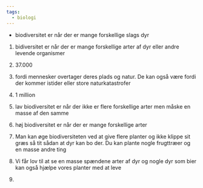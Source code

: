 ```yaml
---
tags:
  - biologi
---
```

- biodiversitet er når der er mange forskellige slags dyr 

1. bidiversitet er når der er mange forskellige arter af dyr eller andre levende organismer
2. 37.000
3. fordi mennesker overtager deres plads og natur. De kan også være fordi der kommer istider eller store naturkatastrofer
4. 1 million
5. lav biodiversitet er når der ikke er flere forskellige arter men måske en masse af den samme
6. høj biodiversitet er når der er mange forskellige arter


1. Man kan øge biodiversiteten ved at give flere planter og ikke klippe sit græs så tit sådan at dyr kan bo der. Du kan plante nogle frugttræer og en masse andre ting
2. Vi får lov til at se en masse spændene arter af dyr og nogle dyr som bier kan også hjælpe vores planter med at leve
3. 